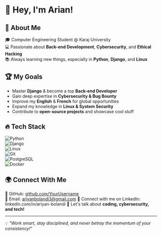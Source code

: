 # 👋 Hey, I'm Arian!  

## 🚀 About Me  
🎓 Computer Engineering Student @ Karaj University  
💻 Passionate about **Back-end Development**, **Cybersecurity**, and **Ethical Hacking**  
📚 Always learning new things, especially in **Python**, **Django**, and **Linux**  

## 🏆 My Goals  
- Master **Django** & become a top **Back-end Developer**  
- Gain deep expertise in **Cybersecurity & Bug Bounty**  
- Improve my **English** & **French** for global opportunities  
- Expand my knowledge in **Linux & System Security**  
- Contribute to **open-source projects** and showcase cool stuff  

## 🔥 Tech Stack  
![Python](https://img.shields.io/badge/-Python-3776AB?style=flat&logo=python&logoColor=white)  
![Django](https://img.shields.io/badge/-Django-092E20?style=flat&logo=django&logoColor=white)  
![Linux](https://img.shields.io/badge/-Linux-FCC624?style=flat&logo=linux&logoColor=black)  
![Git](https://img.shields.io/badge/-Git-F05032?style=flat&logo=git&logoColor=white)  
![PostgreSQL](https://img.shields.io/badge/-PostgreSQL-336791?style=flat&logo=postgresql&logoColor=white)  
![Docker](https://img.shields.io/badge/-Docker-2496ED?style=flat&logo=docker&logoColor=white)  

## 🌍 Connect With Me  
💼 GitHub: [github.com/YourUsername](https://github.com/CipherChaos)  
📧 Email: ariyanbolandi3@gmail.com
🔗 Connect with me on LinkedIn: linkedin.com/in/ariyan-bolandi 
💬 Let's talk about **coding, cybersecurity, and tech!**  

---

💡 *"Work smart, stay disciplined, and never betray the momentum of your consistency!"* 
